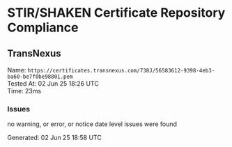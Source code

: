 # STIR/SHAKEN Certificate Repository Compliance

## TransNexus

Name: `https://certificates.transnexus.com/738J/56583612-9398-4eb3-ba60-be7f0be98801.pem`\
Tested At: 02 Jun 25 18:26 UTC\
Time: 23ms

### Issues

no warning, or error, or notice date level issues were found

Generated: 02 Jun 25 18:58 UTC